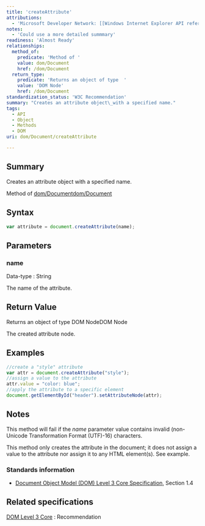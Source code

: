 ```yaml
---
title: 'createAttribute'
attributions:
  - 'Microsoft Developer Network: [[Windows Internet Explorer API reference](http://msdn.microsoft.com/en-us/library/ie/hh828809%28v=vs.85%29.aspx) Article]'
notes:
  - 'Could use a more detailed summmary'
readiness: 'Almost Ready'
relationships:
  method_of:
    predicate: 'Method of '
    value: dom/Document
    href: /dom/Document
  return_type:
    predicate: 'Returns an object of type  '
    value: 'DOM Node'
    href: /dom/Document
standardization_status: 'W3C Recommendation'
summary: "Creates an attribute object\_with a specified name."
tags:
  - API
  - Object
  - Methods
  - DOM
uri: dom/Document/createAttribute

---
```

## Summary

Creates an attribute object with a specified name.

Method of [dom/Document](/dom/Document)[dom/Document](/dom/Document)

## Syntax

``` js
var attribute = document.createAttribute(name);
```

## Parameters

### name

 Data-type
:   String

 The name of the attribute.

## Return Value

Returns an object of type DOM NodeDOM Node

The created attribute node.

## Examples

``` js
//create a "style" attribute
var attr = document.createAttribute("style");
//assign a value to the attribute
attr.value = "color: blue";
//apply the attribute to a specific element
document.getElementById("header").setAttributeNode(attr);
```

## Notes

This method will fail if the *name* parameter value contains invalid (non-Unicode Transformation Format (UTF)-16) characters.

This method only creates the attribute in the document; it does not assign a value to the attribute nor assign it to any HTML element(s). See example.

### Standards information

-   [Document Object Model (DOM) Level 3 Core Specification](http://go.microsoft.com/fwlink/p/?linkid=182717), Section 1.4

## Related specifications

[DOM Level 3 Core](http://www.w3.org/TR/DOM-Level-3-Core/)
:   Recommendation
